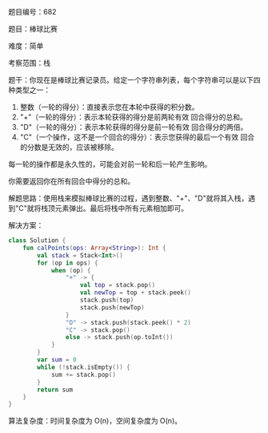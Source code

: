 题目编号：682

题目：棒球比赛

难度：简单

考察范围：栈

题干：你现在是棒球比赛记录员。给定一个字符串列表，每个字符串可以是以下四种类型之一：

1. 整数（一轮的得分）：直接表示您在本轮中获得的积分数。
2. "+"（一轮的得分）：表示本轮获得的得分是前两轮有效 回合得分的总和。
3. "D"（一轮的得分）：表示本轮获得的得分是前一轮有效 回合得分的两倍。
4. "C"（一个操作，这不是一个回合的得分）：表示您获得的最后一个有效 回合的分数是无效的，应该被移除。

每一轮的操作都是永久性的，可能会对前一轮和后一轮产生影响。

你需要返回你在所有回合中得分的总和。

解题思路：使用栈来模拟棒球比赛的过程，遇到整数、"+"、"D"就将其入栈，遇到"C"就将栈顶元素弹出。最后将栈中所有元素相加即可。

解决方案：

```kotlin
class Solution {
    fun calPoints(ops: Array<String>): Int {
        val stack = Stack<Int>()
        for (op in ops) {
            when (op) {
                "+" -> {
                    val top = stack.pop()
                    val newTop = top + stack.peek()
                    stack.push(top)
                    stack.push(newTop)
                }
                "D" -> stack.push(stack.peek() * 2)
                "C" -> stack.pop()
                else -> stack.push(op.toInt())
            }
        }
        var sum = 0
        while (!stack.isEmpty()) {
            sum += stack.pop()
        }
        return sum
    }
}
```

算法复杂度：时间复杂度为 O(n)，空间复杂度为 O(n)。